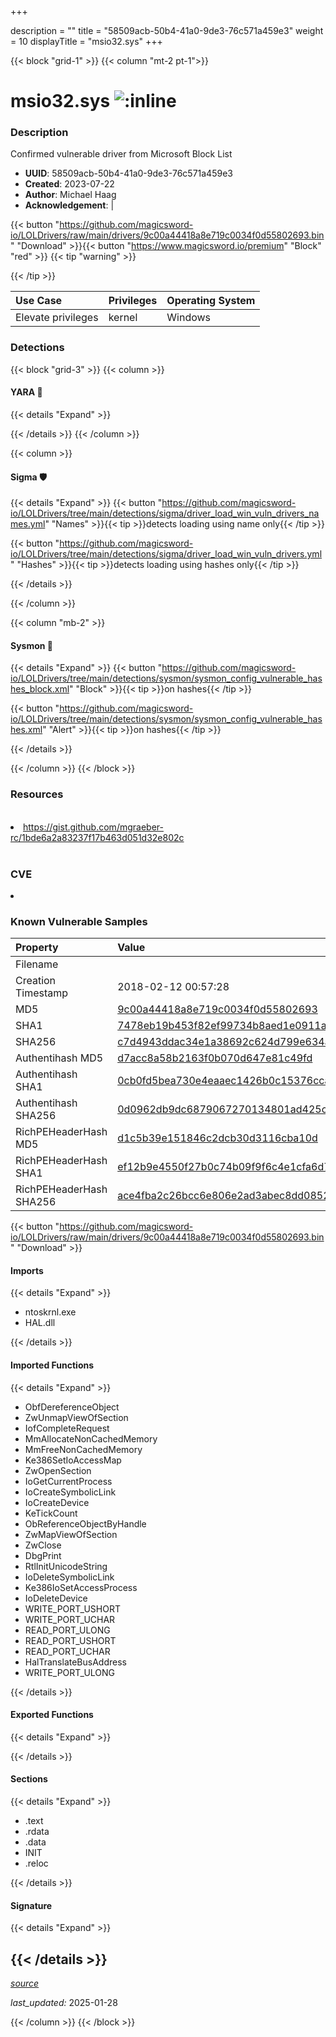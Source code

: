 +++

description = ""
title = "58509acb-50b4-41a0-9de3-76c571a459e3"
weight = 10
displayTitle = "msio32.sys"
+++


{{< block "grid-1" >}}
{{< column "mt-2 pt-1">}}


# msio32.sys ![:inline](/images/twitter_verified.png) 

### Description

Confirmed vulnerable driver from Microsoft Block List
- **UUID**: 58509acb-50b4-41a0-9de3-76c571a459e3
- **Created**: 2023-07-22
- **Author**: Michael Haag
- **Acknowledgement**:  | [](https://twitter.com/)

{{< button "https://github.com/magicsword-io/LOLDrivers/raw/main/drivers/9c00a44418a8e719c0034f0d55802693.bin" "Download" >}}{{< button "https://www.magicsword.io/premium" "Block" "red" >}}
{{< tip "warning" >}}

{{< /tip >}}



| Use Case | Privileges | Operating System | 
|:---- | ---- | ---- |
| Elevate privileges | kernel | Windows |



### Detections


{{< block "grid-3" >}}
{{< column >}}
#### YARA 🏹
{{< details "Expand" >}}

{{< /details >}}
{{< /column >}}



{{< column >}}

#### Sigma 🛡️
{{< details "Expand" >}}
{{< button "https://github.com/magicsword-io/LOLDrivers/tree/main/detections/sigma/driver_load_win_vuln_drivers_names.yml" "Names" >}}{{< tip >}}detects loading using name only{{< /tip >}} 


{{< button "https://github.com/magicsword-io/LOLDrivers/tree/main/detections/sigma/driver_load_win_vuln_drivers.yml" "Hashes" >}}{{< tip >}}detects loading using hashes only{{< /tip >}} 

{{< /details >}}

{{< /column >}}


{{< column "mb-2" >}}

#### Sysmon 🔎
{{< details "Expand" >}}
{{< button "https://github.com/magicsword-io/LOLDrivers/tree/main/detections/sysmon/sysmon_config_vulnerable_hashes_block.xml" "Block" >}}{{< tip >}}on hashes{{< /tip >}} 

{{< button "https://github.com/magicsword-io/LOLDrivers/tree/main/detections/sysmon/sysmon_config_vulnerable_hashes.xml" "Alert" >}}{{< tip >}}on hashes{{< /tip >}} 

{{< /details >}}

{{< /column >}}
{{< /block >}}


### Resources
<br>
<li><a href="https://gist.github.com/mgraeber-rc/1bde6a2a83237f17b463d051d32e802c">https://gist.github.com/mgraeber-rc/1bde6a2a83237f17b463d051d32e802c</a></li>
<br>

### CVE

<li><a href="https://cve.mitre.org/cgi-bin/cvename.cgi?name="></a></li>

### Known Vulnerable Samples

| Property           | Value |
|:-------------------|:------|
| Filename           |  |
| Creation Timestamp           | 2018-02-12 00:57:28 |
| MD5                | [9c00a44418a8e719c0034f0d55802693](https://www.virustotal.com/gui/file/9c00a44418a8e719c0034f0d55802693) |
| SHA1               | [7478eb19b453f82ef99734b8aed1e0911aab9d55](https://www.virustotal.com/gui/file/7478eb19b453f82ef99734b8aed1e0911aab9d55) |
| SHA256             | [c7d4943ddac34e1a38692c624d799e634ad4c4e3ae7e3bb2ae4cf0d8eb8985bc](https://www.virustotal.com/gui/file/c7d4943ddac34e1a38692c624d799e634ad4c4e3ae7e3bb2ae4cf0d8eb8985bc) |
| Authentihash MD5   | [d7acc8a58b2163f0b070d647e81c49fd](https://www.virustotal.com/gui/search/authentihash%253Ad7acc8a58b2163f0b070d647e81c49fd) |
| Authentihash SHA1  | [0cb0fd5bea730e4eaaec1426b0c15376ccac6d83](https://www.virustotal.com/gui/search/authentihash%253A0cb0fd5bea730e4eaaec1426b0c15376ccac6d83) |
| Authentihash SHA256| [0d0962db9dc6879067270134801ad425c1f3e85b0dc39877c02aaa9c54aca14e](https://www.virustotal.com/gui/search/authentihash%253A0d0962db9dc6879067270134801ad425c1f3e85b0dc39877c02aaa9c54aca14e) |
| RichPEHeaderHash MD5   | [d1c5b39e151846c2dcb30d3116cba10d](https://www.virustotal.com/gui/search/rich_pe_header_hash%253Ad1c5b39e151846c2dcb30d3116cba10d) |
| RichPEHeaderHash SHA1  | [ef12b9e4550f27b0c74b09f9f6c4e1cfa6d757f7](https://www.virustotal.com/gui/search/rich_pe_header_hash%253Aef12b9e4550f27b0c74b09f9f6c4e1cfa6d757f7) |
| RichPEHeaderHash SHA256| [ace4fba2c26bcc6e806e2ad3abec8dd0852907ccd429053608e3c639a514d1bc](https://www.virustotal.com/gui/search/rich_pe_header_hash%253Aace4fba2c26bcc6e806e2ad3abec8dd0852907ccd429053608e3c639a514d1bc) |

{{< button "https://github.com/magicsword-io/LOLDrivers/raw/main/drivers/9c00a44418a8e719c0034f0d55802693.bin" "Download" >}} 


#### Imports
{{< details "Expand" >}}
* ntoskrnl.exe
* HAL.dll

{{< /details >}}
#### Imported Functions
{{< details "Expand" >}}
* ObfDereferenceObject
* ZwUnmapViewOfSection
* IofCompleteRequest
* MmAllocateNonCachedMemory
* MmFreeNonCachedMemory
* Ke386SetIoAccessMap
* ZwOpenSection
* IoGetCurrentProcess
* IoCreateSymbolicLink
* IoCreateDevice
* KeTickCount
* ObReferenceObjectByHandle
* ZwMapViewOfSection
* ZwClose
* DbgPrint
* RtlInitUnicodeString
* IoDeleteSymbolicLink
* Ke386IoSetAccessProcess
* IoDeleteDevice
* WRITE_PORT_USHORT
* WRITE_PORT_UCHAR
* READ_PORT_ULONG
* READ_PORT_USHORT
* READ_PORT_UCHAR
* HalTranslateBusAddress
* WRITE_PORT_ULONG

{{< /details >}}
#### Exported Functions
{{< details "Expand" >}}

{{< /details >}}

#### Sections
{{< details "Expand" >}}
* .text
* .rdata
* .data
* INIT
* .reloc

{{< /details >}}
#### Signature
{{< details "Expand" >}}

{{< /details >}}
-----



[*source*](https://github.com/magicsword-io/LOLDrivers/tree/main/yaml/58509acb-50b4-41a0-9de3-76c571a459e3.yaml)

*last_updated:* 2025-01-28

{{< /column >}}
{{< /block >}}
